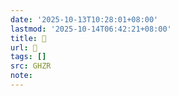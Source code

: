 ```yaml
---
date: '2025-10-13T10:28:01+08:00'
lastmod: '2025-10-14T06:42:21+08:00'
title: 􄱃
url: 􄱃
tags: []
src: GHZR
note:
---
```

